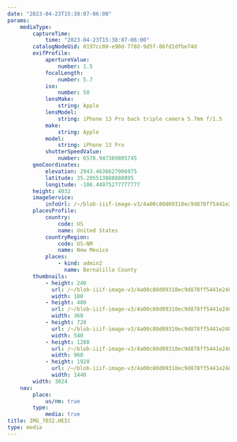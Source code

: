 ```yaml
---
date: "2023-04-23T15:38:07-06:00"
params:
    mediaType:
        captureTime:
            time: "2023-04-23T15:38:07-06:00"
        catalogNodeUid: 0197cc00-e90d-778d-9d5f-86fd1dfbe74d
        exifProfile:
            apertureValue:
                number: 1.5
            focalLength:
                number: 5.7
            iso:
                number: 50
            lensMake:
                string: Apple
            lensModel:
                string: iPhone 13 Pro back triple camera 5.7mm f/1.5
            make:
                string: Apple
            model:
                string: iPhone 13 Pro
            shutterSpeedValue:
                number: 6578.947369805745
        geoCoordinates:
            elevation: 2943.4636627906975
            latitude: 35.205513888888895
            longitude: -106.44975277777777
        height: 4032
        imageService:
            infoUrl: /~/blob-iiif-image-v3/4a00c80d09310ec9d878ff5441e2489e47041c8df92727dee9dce90314d0140e/info.json
        placesProfile:
            country:
                code: US
                name: United States
            countryRegion:
                code: US-NM
                name: New Mexico
            places:
                - kind: admin2
                  name: Bernalillo County
        thumbnails:
            - height: 240
              url: /~/blob-iiif-image-v3/4a00c80d09310ec9d878ff5441e2489e47041c8df92727dee9dce90314d0140e/full/180%2C240/0/default.jpg
              width: 180
            - height: 480
              url: /~/blob-iiif-image-v3/4a00c80d09310ec9d878ff5441e2489e47041c8df92727dee9dce90314d0140e/full/360%2C480/0/default.jpg
              width: 360
            - height: 720
              url: /~/blob-iiif-image-v3/4a00c80d09310ec9d878ff5441e2489e47041c8df92727dee9dce90314d0140e/full/540%2C720/0/default.jpg
              width: 540
            - height: 1280
              url: /~/blob-iiif-image-v3/4a00c80d09310ec9d878ff5441e2489e47041c8df92727dee9dce90314d0140e/full/960%2C1280/0/default.jpg
              width: 960
            - height: 1920
              url: /~/blob-iiif-image-v3/4a00c80d09310ec9d878ff5441e2489e47041c8df92727dee9dce90314d0140e/full/1440%2C1920/0/default.jpg
              width: 1440
        width: 3024
    nav:
        place:
            us/nm: true
        type:
            media: true
title: IMG_7032.HEIC
type: media
---
```

